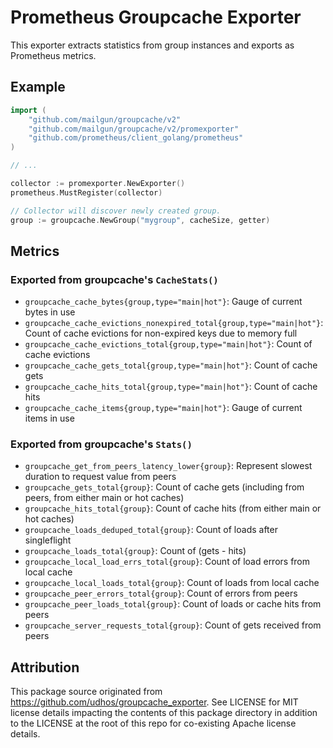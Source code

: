 # Prometheus Groupcache Exporter

This exporter extracts statistics from group instances and exports as Prometheus metrics.

## Example

```go
import (
	"github.com/mailgun/groupcache/v2"
	"github.com/mailgun/groupcache/v2/promexporter"
	"github.com/prometheus/client_golang/prometheus"
)

// ...

collector := promexporter.NewExporter()
prometheus.MustRegister(collector)

// Collector will discover newly created group.
group := groupcache.NewGroup("mygroup", cacheSize, getter)
```

## Metrics

### Exported from groupcache's `CacheStats()`
- `groupcache_cache_bytes{group,type="main|hot"}`: Gauge of current bytes in use
- `groupcache_cache_evictions_nonexpired_total{group,type="main|hot"}`: Count of cache evictions for non-expired keys due to memory full
- `groupcache_cache_evictions_total{group,type="main|hot"}`: Count of cache evictions
- `groupcache_cache_gets_total{group,type="main|hot"}`: Count of cache gets
- `groupcache_cache_hits_total{group,type="main|hot"}`: Count of cache hits
- `groupcache_cache_items{group,type="main|hot"}`: Gauge of current items in use

### Exported from groupcache's `Stats()`
- `groupcache_get_from_peers_latency_lower{group}`: Represent slowest duration to request value from peers
- `groupcache_gets_total{group}`: Count of cache gets (including from peers, from either main or hot caches)
- `groupcache_hits_total{group}`: Count of cache hits (from either main or hot caches)
- `groupcache_loads_deduped_total{group}`: Count of loads after singleflight
- `groupcache_loads_total{group}`: Count of (gets - hits)
- `groupcache_local_load_errs_total{group}`: Count of load errors from local cache
- `groupcache_local_loads_total{group}`: Count of loads from local cache
- `groupcache_peer_errors_total{group}`: Count of errors from peers
- `groupcache_peer_loads_total{group}`: Count of loads or cache hits from peers
- `groupcache_server_requests_total{group}`: Count of gets received from peers

## Attribution

This package source originated from https://github.com/udhos/groupcache_exporter.  See LICENSE for MIT license details impacting the contents of this package directory in addition to the LICENSE at the root of this repo for co-existing Apache license details.
